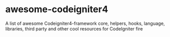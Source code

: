 # awesome-codeigniter4
A list of awesome Codeigniter4-framework core, helpers, hooks, language, libraries, third party and other cool resources for CodeIgniter fire
